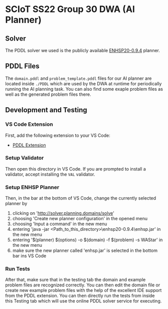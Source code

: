 # SCIoT SS22 Group 30 DWA (AI Planner)

## Solver

The PDDL solver we used is the publicly available [ENHSP20-0.9.4](https://gitlab.com/enricos83/ENHSP-Public/-/tree/enhsp20-0.9.4/) planner.

## PDDL Files

The `domain.pddl` and `problem_template.pddl` files for our AI planner are located inside `./PDDL` which are used by the DWA
at runtime for periodically running the AI planning task. You can also find some exaple problem files as well as the generated problem files there.

## Development and Testing

### VS Code Extension

First, add the following extension to your VS Code:

- [PDDL Extension](https://marketplace.visualstudio.com/items?itemName=jan-dolejsi.pddl)

### Setup Validator

Then open this directory in VS Code.
If you are prompted to install a validator, accept installing the `VAL` validator.

### Setup ENHSP Planner

Then, in the bar at the bottom of VS Code, change the currently selected planner by

1. clicking on 'http://solver.planning.domains/solve'
2. choosing 'Create new planner configuration' in the opened menu
3. choosing 'Input a command' in the new menu
4. entering 'java -jar <Path_to_this_directory>\\enhsp20-0.9.4\\enhsp.jar' in the new menu
5. entering '$(planner) $(options) -o $(domain) -f $(problem) -s WAStar' in the new menu
6. make sure the new planner called 'enhsp.jar' is selected in the bottom bar ins VS Code

### Run Tests

After that, make sure that in the testing tab the domain and example problem files are recognized correctly.
You can then edit the domain file or create new example problem files with the help of the excellent IDE support from the PDDL extension.
You can then directly run the tests from inside this Testing tab which will use the online PDDL solver service for executing.
